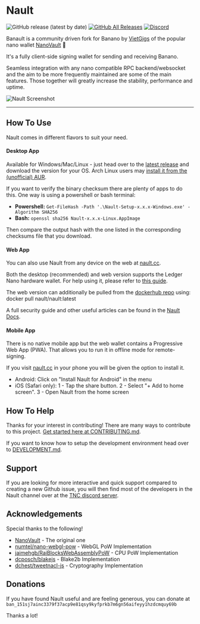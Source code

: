 # Nault

![GitHub release (latest by date)](https://img.shields.io/github/v/release/manhtruongwang/Banault)
[![GitHub All Releases](https://img.shields.io/github/downloads/manhtruongwang/Banault/total)](https://github.com/manhtruongwang/Banault/releases/latest)
[![Discord](https://img.shields.io/badge/discord-join%20chat-orange.svg?logo=discord&color=7289DA)](https://discord.nanocenter.org)

Banault is a community driven fork for Banano by [VietGigs](https://vietgigs.vn) of the popular nano wallet [NanoVault](https://github.com/cronoh/nanovault) 💙

It's a fully client-side signing wallet for sending and receiving Banano.

Seamless integration with any nano compatible RPC backend/websocket and the aim to be more frequently maintained are some of the main features. Those together will greatly increase the stability, performance and uptime.

![Nault Screenshot](/src/assets/img/preview.png)
___

## How To Use
Nault comes in different flavors to suit your need.
#### Desktop App
Available for Windows/Mac/Linux - just head over to the [latest release](https://github.com/manhtruongwang/Banault/releases/latest) and download the version for your OS. Arch Linux users may [install it from the (unofficial) AUR](https://aur.archlinux.org/packages/nault-bin/).

If you want to verify the binary checksum there are plenty of apps to do this. One way is using a powershell or bash terminal:

* **Powershell:** `Get-FileHash -Path '.\Nault-Setup-x.x.x-Windows.exe' -Algorithm SHA256`
* **Bash:** `openssl sha256 Nault-x.x.x-Linux.AppImage`

Then compare the output hash with the one listed in the corresponding checksums file that you download.

#### Web App
You can also use Nault from any device on the web at [nault.cc](https://nault.cc).

Both the desktop (recommended) and web version supports the Ledger Nano hardware wallet. For help using it, please refer to [this guide](https://docs.nault.cc/2020/08/04/ledger-guide.html).

The web version can additionally be pulled from the [dockerhub repo](https://hub.docker.com/r/manhtruongwang/Banault) using: docker pull nault/nault:latest

A full security guide and other useful articles can be found in the [Nault Docs](https://docs.nault.cc).

#### Mobile App
There is no native mobile app but the web wallet contains a Progressive Web App (PWA). That allows you to run it in offline mode for remote-signing.

If you visit [nault.cc](https://nault.cc) in your phone you will be given the option to install it.

* Android: Click on "Install Nault for Android" in the menu
* iOS (Safari only): 1 - Tap the share button. 2 - Select "+ Add to home screen". 3 - Open Nault from the home screen

## How To Help

Thanks for your interest in contributing! There are many ways to contribute to this project. [Get started here at CONTRIBUTING.md](CONTRIBUTING.md).

If you want to know how to setup the development environment head over to [DEVELOPMENT.md](DEVELOPMENT.md).

## Support

If you are looking for more interactive and quick support compared to creating a new Github issue, you will then find most of the developers in the Nault channel over at the [TNC discord server](https://discord.nanocenter.org/).

## Acknowledgements

Special thanks to the following!

- [NanoVault](https://github.com/cronoh/nanovault) - The original one
- [numtel/nano-webgl-pow](https://github.com/numtel/nano-webgl-pow) - WebGL PoW Implementation
- [jaimehgb/RaiBlocksWebAssemblyPoW](https://github.com/jaimehgb/RaiBlocksWebAssemblyPoW) - CPU PoW Implementation
- [dcposch/blakejs](https://github.com/dcposch/blakejs) - Blake2b Implementation
- [dchest/tweetnacl-js](https://github.com/dchest/tweetnacl-js) - Cryptography Implementation

## Donations

If you have found Nault useful and are feeling generous, you can donate at
`ban_151sj7ainc3379f37acp9e81qsy9kyfprkb7m6gn56aifeyy1hzdcmquy69b`

Thanks a lot!
